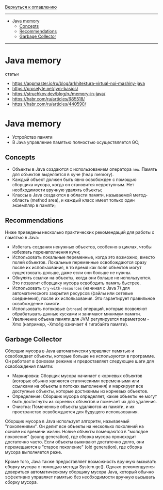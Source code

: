 [Вернуться к оглавлению](https://github.com/engine-it-in/different-level-task/blob/main/README.md)
***
* [Java memory](#java-memory)
  * [Concepts](#concepts)
  * [Recommendations](#recommendations)
  * [Garbage Collector](#garbage-collector)
***

# Java memory
статьи
* https://appmaster.io/ru/blog/arkhitektura-virtual-noi-mashiny-java
* https://proselyte.net/jvm-basics/
* https://struchkov.dev/blog/ru/memory-in-java/
* https://habr.com/ru/articles/685518/
* https://habr.com/ru/articles/440590/


# Java memory

* Устройство памяти
* В Java управление памятью полностью осуществляется GC;


## Concepts

- Объекты в Java создаются с использованием оператора `new`. Память для объектов выделяется в куче (heap memory).
- Каждый объект должен быть явно освобожден с помощью сборщика мусора, когда он становится недоступным. Нет
  необходимости вручную удалять объекты;
- Классы в Java создаются в области памяти, называемой метод-область (method area), и каждый класс имеет только один
  экземпляр в памяти;

## Recommendations

Ниже приведены несколько практических рекомендаций для работы с памятью в Java:

- Избегать создания ненужных объектов, особенно в циклах, чтобы избежать перенаполнения кучи;
- Использовать локальные переменные, когда это возможно, вместо полей объектов. Локальные переменные освобождаются сразу
  после их использования, в то время как поля объектов могут существовать дольше, даже если они больше не нужны.
- Обнулять ссылки на объекты, когда они больше не используются. Это позволит сборщику мусора освободить память быстрее.
- Использовать `try-with-resources` (начиная с Java 7) для автоматического закрытия ресурсов (файлы или сетевые
  соединения), после их использования. Это гарантирует правильное освобождение памяти.
- Использовать потоковые (`stream`) операций, которые позволяют обрабатывать данные кусками и занимают минимум памяти.
- Увеличение объема памяти для JVM регулируется параметром -Xmx (например, -Xmx4g означает 4 гигабайта памяти).

## Garbage Collector

Сборщик мусора в Java автоматически управляет памятью и освобождает объекты, которые больше не используются в программе.
Он работает в фоновом режиме и предоставляет следующие шаги для освобождения памяти:

- Маркировка: Сборщик мусора начинает с корневых объектов (которые обычно являются статическими переменными или ссылками
  на объекты в потоках выполнения) и маркирует все доступные объекты, которые достижимы из корневых объектов.
- Определение: Сборщик мусора определяет, какие объекты не могут быть достигнуты из корневых объектов и помечает их для
  удаления.
- Очистка: Помеченные объекты удаляются из памяти, и их пространство освобождается для будущего использования.

Сборщик мусора в Java использует алгоритм, называемый "поколениями". Он делит все объекты на несколько поколений на
основе их времени жизни. Новые объекты помещаются в "молодое поколение" (young generation), где сборка мусора происходит
достаточно часто. Если объекты выживают достаточно долго, они перемещаются в "старое поколение" (old generation), где
сборка мусора выполняется реже.

Кроме того, Java также предоставляет возможность вручную вызывать сборку мусора с помощью метода System.gc(). Однако
рекомендуется довериться автоматическому сборщику мусора Java, который обычно эффективно управляет памятью без
необходимости вручную вызывать сборку мусора.
